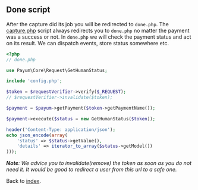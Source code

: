 ## Done script

After the capture did its job you will be redirected to `done.php`.
The [capture.php](capture-script.md) script always redirects you to `done.php` no matter the payment was a success or not.
In `done.php` we will check the payment status and act on its result. We can dispatch events, store status somewhere etc.

```php
<?php
// done.php

use Payum\Core\Request\GetHumanStatus;

include 'config.php';

$token = $requestVerifier->verify($_REQUEST);
// $requestVerifier->invalidate($token);

$payment = $payum->getPayment($token->getPaymentName());

$payment->execute($status = new GetHumanStatus($token));

header('Content-Type: application/json');
echo json_encode(array(
    'status' => $status->getValue(),
    'details' => iterator_to_array($status->getModel())
)));
```

_**Note**: We advice you to invalidate(remove) the token as soon as you do not need it. It would be good to redirect a user from this url to a safe one._

Back to [index](index.md).